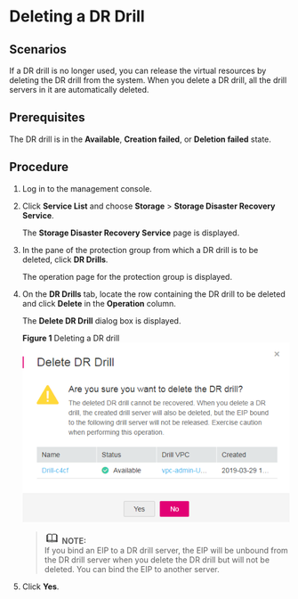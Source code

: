 # Deleting a DR Drill<a name="sdrs_ug_dr_0002"></a>

## Scenarios<a name="section16906182155315"></a>

If a DR drill is no longer used, you can release the virtual resources by deleting the DR drill from the system. When you delete a DR drill, all the drill servers in it are automatically deleted.

## **Prerequisites**<a name="section35561620135319"></a>

The DR drill is in the  **Available**,  **Creation failed**, or  **Deletion failed**  state.

## Procedure<a name="section5511182818532"></a>

1.  Log in to the management console. 
2.  Click  **Service List**  and choose  **Storage**  \>  **Storage Disaster Recovery Service**.

    The  **Storage Disaster Recovery Service**  page is displayed.

3.  In the pane of the protection group from which a DR drill is to be deleted, click  **DR Drills**.

    The operation page for the protection group is displayed.

4.  On the  **DR Drills**  tab, locate the row containing the DR drill to be deleted and click  **Delete**  in the  **Operation**  column.

    The  **Delete DR Drill**  dialog box is displayed.

    **Figure  1**  Deleting a DR drill<a name="fig1897565213532"></a>  
    ![](figures/deleting-a-dr-drill.png "deleting-a-dr-drill")

    >![](public_sys-resources/icon-note.gif) **NOTE:**   
    >If you bind an EIP to a DR drill server, the EIP will be unbound from the DR drill server when you delete the DR drill but will not be deleted. You can bind the EIP to another server.  

5.  Click  **Yes**.

